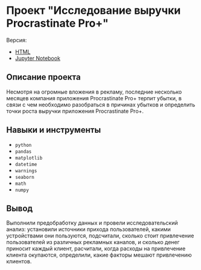 # Проект "Исследование выручки Procrastinate Pro+"
Версия:
- [HTML](https://github.com/c3alex/yandex_practicum/blob/main/%D0%9F%D1%80%D0%BE%D0%B5%D0%BA%D1%82%2006.%20%D0%9C%D0%BE%D0%B1%D0%B8%D0%BB%D1%8C%D0%BD%D0%BE%D0%B5%20%D0%BF%D1%80%D0%B8%D0%BB%D0%BE%D0%B6%D0%B5%D0%BD%D0%B8%D0%B5%20Procrastinate%20Pro/%D0%9F%D1%80%D0%BE%D0%B5%D0%BA%D1%82%206.%20%D0%98%D1%81%D1%81%D0%BB%D0%B5%D0%B4%D0%BE%D0%B2%D0%B0%D0%BD%D0%B8%D0%B5%20%D0%B2%D1%8B%D1%80%D1%83%D1%87%D0%BA%D0%B8%20Procrastinate%20Pro%2B.html)
- [Jupyter Notebook](https://github.com/c3alex/yandex_practicum/blob/main/%D0%9F%D1%80%D0%BE%D0%B5%D0%BA%D1%82%2006.%20%D0%9C%D0%BE%D0%B1%D0%B8%D0%BB%D1%8C%D0%BD%D0%BE%D0%B5%20%D0%BF%D1%80%D0%B8%D0%BB%D0%BE%D0%B6%D0%B5%D0%BD%D0%B8%D0%B5%20Procrastinate%20Pro/%D0%9F%D1%80%D0%BE%D0%B5%D0%BA%D1%82%206.%20%D0%98%D1%81%D1%81%D0%BB%D0%B5%D0%B4%D0%BE%D0%B2%D0%B0%D0%BD%D0%B8%D0%B5%20%D0%B2%D1%8B%D1%80%D1%83%D1%87%D0%BA%D0%B8%20Procrastinate%20Pro%2B.ipynb)


## Описание проекта

Несмотря на огромные вложения в рекламу, последние несколько месяцев компания приложения Procrastinate Pro+ терпит убытки, в связи с чем необходимо разобраться в причинах убытков и определить точки роста выручки приложения Procrastinate Pro+.

## Навыки и инструменты

- `python`
- `pandas`
- `matplotlib`
- `datetime`
- `warnings`
- `seaborn`
- `math`  
- `numpy`

## Вывод

Выполнили предобработку данных и провели исследовательский анализ: установили источники прихода пользователей, какими устройствами они пользуются,
подсчитали, сколько стоит привлечение пользователей из различных рекламных каналов, и сколько денег приносит каждый клиент, расчитали, когда расходы на привлечение клиента окупаются, определили, какие факторы мешают привлечению клиентов.
